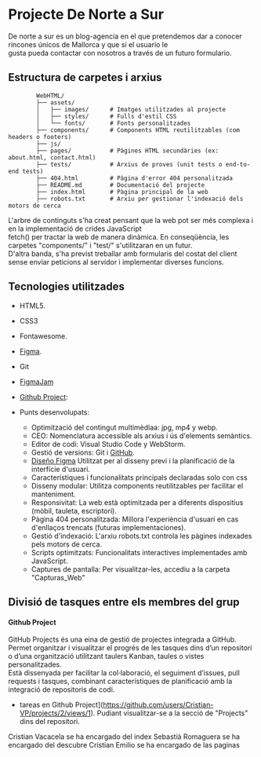 # Projecte De Norte a Sur

De norte a sur es un blog-agencia en el que pretendemos dar a conocer rincones únicos de Mallorca y que si el usuario le    
gusta pueda contactar con nosotros a través de un futuro formulario.

## Estructura de carpetes i arxius

            WebHTML/
            ├── assets/
            │   ├── images/      # Imatges utilitzades al projecte
            │   ├── styles/      # Fulls d'estil CSS
            │   └── fonts/       # Fonts personalitzades
            ├── components/      # Components HTML reutilitzables (com headers o footers)
            ├── js/              
            ├── pages/           # Pàgines HTML secundàries (ex: about.html, contact.html)
            ├── tests/           # Arxius de proves (unit tests o end-to-end tests)
            ├── 404.html         # Pàgina d'error 404 personalitzada
            ├── README.md        # Documentació del projecte
            ├── index.html       # Pàgina principal de la web
            ├── robots.txt       # Arxiu per gestionar l'indexació dels motors de cerca


L'arbre de continguts s'ha creat pensant que la web pot ser més complexa i en la implementació de crides JavaScript   
fetch() per tractar la web de manera dinàmica. En conseqüència, les carpetes "components/" i "test/" s'utilitzaran en un futur.    
D'altra banda, s'ha previst treballar amb formularis del costat del client sense enviar peticions al servidor i implementar diverses funcions.

## Tecnologies utilitzades

- HTML5.
- CSS3
- Fontawesome.
- [Figma]().
- Git 
- [FigmaJam](https://www.figma.com/board/SESONxPTn5YdZtHixlLXtg/norte-sur?node-id=0-1&t=cgnwzLbNbRMMFJXh-1)
- [Github Project](https://github.com/users/Cristian-VP/projects/2/views/1): 

- Punts desenvolupats:   
    - Optimització del contingut multimèdiaa: jpg, mp4 y webp.   
    - CEO: Nomenclatura accessible als arxius i ús d'elements semàntics.
    - Editor de codi: Visual Studio Code y WebStorm.
    - Gestió de versions: Git i [GitHub](https://github.com/Cristian-VP/WebHTML).
    - [Diseño Figma](https://www.figma.com/design/clucBBUsDKtfFqQ8IJJ4SW/WebPage?node-id=17-268&t=amMXRVozG83aVxDi-1) Utilitzat per al disseny previ i la planificació de la interfície d'usuari.
    - Característiques i funcionalitats principals declaradas solo con css
    - Disseny modular: Utilitza components reutilitzables per facilitar el manteniment.
    - Responsivitat: La web està optimitzada per a diferents dispositius (mòbil, tauleta, escriptori).
    - Pàgina 404 personalitzada: Millora l'experiència d'usuari en cas d'enllaços trencats (futuras implementaciones).
    -  Gestió d'indexació: L'arxiu robots.txt controla les pàgines indexades pels motors de cerca.
    -  Scripts optimitzats: Funcionalitats interactives implementades amb JavaScript.
    -  Captures de pantalla: Per visualitzar-les, accediu a la carpeta "Capturas_Web"


    
## Divisió de tasques entre els membres del grup

#### Github Project

GitHub Projects és una eina de gestió de projectes integrada a GitHub. Permet organitzar i visualitzar el progrés de les tasques dins d’un repositori o d’una organització utilitzant taulers Kanban, taules o vistes personalitzades.    
Està dissenyada per facilitar la col·laboració, el seguiment d’issues, pull requests i tasques, combinant característiques de planificació amb la integració de repositoris de codi.

 - tareas en Github Project](https://github.com/users/Cristian-VP/projects/2/views/1). Pudiant visualitzar-se a la secció de "Projects" dins del repositori.

 Cristian Vacacela se ha encargado del index 
 Sebastià Romaguera se ha encargado del descubre
 Cristian Emilio se ha encargado de las paginas
 